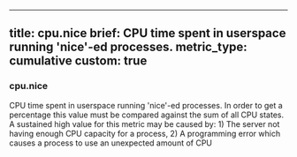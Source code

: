
---
title: cpu.nice
brief: CPU time spent in userspace running 'nice'-ed processes.
metric_type: cumulative
custom: true
---
### cpu.nice

CPU time spent in userspace running 'nice'-ed processes. In order to get a percentage this value must be compared against the sum of all CPU states. A sustained high value for this metric may be caused by: 1) The server not having enough CPU capacity for a process, 2) A programming error which causes a process to use an unexpected amount of CPU

